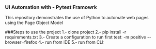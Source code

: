 ### UI Automation with - Pytest Framowrk
This repository demonstrates the use of Python to automate web pages using the Page Object Model

###Steps to use the project
1.- clone project
2.- pip install -r requirements.txt
3.- Create a configuration to run first test: -m positive --browser=firefox
4.- run from IDE
5.- run from CLI: 
